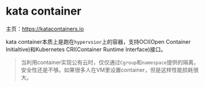 # kata container

主页：https://katacontainers.io

kata container本质上是跑在`hypervsior`上的容器，支持OCI(Open Container Initialtive)和Kubernetes CRI(Container Runtime Interface)接口。

> 当利用container实现公有云时，仅仅通过`Cgroup`和`namespace`提供的隔离，安全性还是不够。如果很多人在VM里设置container，但是这样性能损耗很大。



